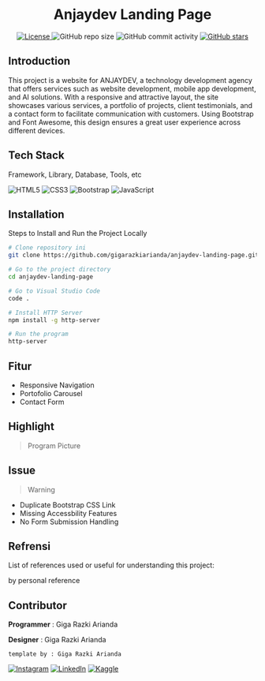 <h1 align="center">Anjaydev Landing Page</h1>

<p align="center">
  <a href="LICENSE">
    <img alt="License" src="https://img.shields.io/badge/License-MIT-yellow.svg">
  </a>
  <img alt="GitHub repo size" src="https://img.shields.io/github/repo-size/gigarazkiarianda/anjaydev-landing-page">
  <img alt="GitHub commit activity" src="https://img.shields.io/github/commit-activity/m/gigarazkiarianda/anjaydev-landing-page">
  <a href="https://github.com/gigarazkiarianda/readme-template/stargazers">
    <img alt="GitHub stars" src="https://img.shields.io/github/stars/gigarazkiarianda/anjaydev-landing-page">
  </a>
</p>


## Introduction
This project is a website for ANJAYDEV, a technology development agency that offers services such as website development, mobile app development, and AI solutions. With a responsive and attractive layout, the site showcases various services, a portfolio of projects, client testimonials, and a contact form to facilitate communication with customers. Using Bootstrap and Font Awesome, this design ensures a great user experience across different devices.

## Tech Stack
Framework, Library, Database, Tools, etc


![HTML5](https://img.shields.io/badge/html5-%23E34F26.svg?style=for-the-badge&logo=html5&logoColor=white)
![CSS3](https://img.shields.io/badge/css3-%231572B6.svg?style=for-the-badge&logo=css3&logoColor=white)
![Bootstrap](https://img.shields.io/badge/bootstrap-%238511FA.svg?style=for-the-badge&logo=bootstrap&logoColor=white)
![JavaScript](https://img.shields.io/badge/javascript-%23323330.svg?style=for-the-badge&logo=javascript&logoColor=%23F7DF1E)

## Installation
Steps to Install and Run the Project Locally
```bash
# Clone repository ini
git clone https://github.com/gigarazkiarianda/anjaydev-landing-page.git

# Go to the project directory
cd anjaydev-landing-page

# Go to Visual Studio Code
code .

# Install HTTP Server
npm install -g http-server

# Run the program
http-server

```


## Fitur 
* Responsive Navigation
* Portofolio Carousel
* Contact Form 

## Highlight
> Program Picture

## Issue

>Warning
* Duplicate Bootstrap CSS Link
* Missing Accessbility Features
* No Form Submission Handling

## Refrensi
List of references used or useful for understanding this project:

by personal reference

## Contributor
   **Programmer** : Giga Razki Arianda
   
   **Designer** : Giga Razki Arianda

   
   `template by : Giga Razki Arianda`
   
[![Instagram](https://img.shields.io/badge/Instagram-%23E4405F.svg?logo=Instagram&logoColor=white)](https://www.instagram.com/gigarazkiarianda/) 
[![LinkedIn](https://img.shields.io/badge/LinkedIn-%230077B5.svg?logo=linkedin&logoColor=white)](https://www.linkedin.com/in/gigarazkiarianda/)
[![Kaggle](https://img.shields.io/badge/Kaggle-035a7d?style=for-the-badge&logo=kaggle&logoColor=white)](https://www.kaggle.com/gigarazki)
